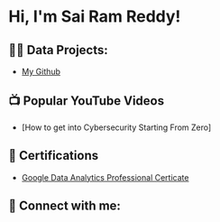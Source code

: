 <h1>Hi, I'm Sai Ram Reddy! </h1>

<h2>👨‍💻 Data Projects:</h2>

- [My Github](https://github.com/SRRObulReddy-Data)


<h2>📺 Popular YouTube Videos</h2>

- [How to get into Cybersecurity Starting From Zero]

<h2>📄 Certifications</h2>

- [Google Data Analytics Professional Certicate](https://link)
<h2> 🤳 Connect with me:</h2>


<!--
**SRRObulReddy-Data/SRRObulReddy-Data** is a ✨ _special_ ✨ repository because its `README.md` (this file) appears on your GitHub profile.

Here are some ideas to get you started:

- 🔭 I’m currently working on ...
- 🌱 I’m currently learning ...
- 👯 I’m looking to collaborate on ...
- 🤔 I’m looking for help with ...
- 💬 Ask me about ...
- 📫 How to reach me: ...
- 😄 Pronouns: ...
- ⚡ Fun fact: ...
-->
